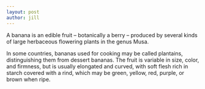```yaml
---
layout: post
author: jill
---
```

A banana is an edible fruit – botanically a berry – produced by several kinds
of large herbaceous flowering plants in the genus Musa.

In some countries, bananas used for cooking may be called plantains,
distinguishing them from dessert bananas. The fruit is variable in size, color,
and firmness, but is usually elongated and curved, with soft flesh rich in starch covered with a rind, which may be green, yellow, red, purple, or brown
when ripe.
